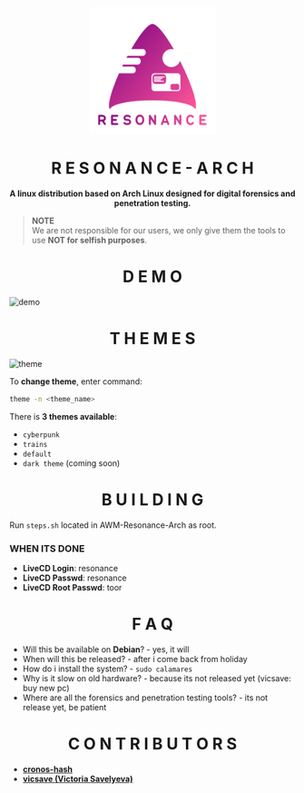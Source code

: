   <div align="center">
    <img src=".logo/Resonance-Arch.png" width=224>
    <h1><b>R E S O N A N C E - A R C H</b></h1>
	  <p><b>A linux distribution based on Arch Linux designed for digital forensics and penetration testing.</b></p>
</div>

> **NOTE**  <br/>We are not responsible for our users, we only give them the tools to use **NOT for selfish purposes**.


<h1 align="center"><b>D E M O</b></h1>

![demo](https://user-images.githubusercontent.com/78325649/126049150-f395f465-0ded-491f-9526-c18c14270bf5.gif)

<h1 align="center"><b>T H E M E S</b></h1>

![theme](https://user-images.githubusercontent.com/78325649/126049086-cc2bf8fd-3919-4642-b271-ebac9294f3da.gif)

To **change theme**, enter command:

```bash
theme -n <theme_name>
```

There is **3 themes available**:
  - `cyberpunk`
  - `trains`
  - `default`
  - `dark theme` (coming soon)

<h1 align="center"><b>B U I L D I N G</b></h1>

Run `steps.sh` located in AWM-Resonance-Arch as root.

### **WHEN ITS DONE** ###
- **LiveCD Login**: resonance
- **LiveCD Passwd**: resonance
- **LiveCD Root Passwd**: toor


<h1 align="center"><b>F A Q</b></h1>

  - Will this be available on **Debian**? - yes, it will
  - When will this be released? - after i come back from holiday
  - How do i install the system? - `sudo calamares`
  - Why is it slow on old hardware? - because its not released yet (vicsave: buy new pc)
  - Where are all the forensics and penetration testing tools? - its not release yet, be patient

<h1 align="center"><b>C O N T R I B U T O R S</b></h1>

- [**cronos-hash**](https://github.com/cronos-hash)
- [**vicsave (Victoria Savelyeva)**](https://github.com/vicsave)
